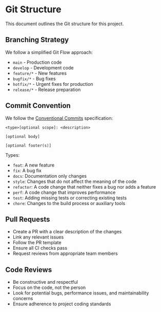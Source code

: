 # Git Structure

This document outlines the Git structure for this project.

## Branching Strategy

We follow a simplified Git Flow approach:

- `main` - Production code
- `develop` - Development code
- `feature/*` - New features
- `bugfix/*` - Bug fixes
- `hotfix/*` - Urgent fixes for production
- `release/*` - Release preparation

## Commit Convention

We follow the [Conventional Commits](https://www.conventionalcommits.org/) specification:

```
<type>[optional scope]: <description>

[optional body]

[optional footer(s)]
```

Types:
- `feat`: A new feature
- `fix`: A bug fix
- `docs`: Documentation only changes
- `style`: Changes that do not affect the meaning of the code
- `refactor`: A code change that neither fixes a bug nor adds a feature
- `perf`: A code change that improves performance
- `test`: Adding missing tests or correcting existing tests
- `chore`: Changes to the build process or auxiliary tools

## Pull Requests

- Create a PR with a clear description of the changes
- Link any relevant issues
- Follow the PR template
- Ensure all CI checks pass
- Request reviews from appropriate team members

## Code Reviews

- Be constructive and respectful
- Focus on the code, not the person
- Look for potential bugs, performance issues, and maintainability concerns
- Ensure adherence to project coding standards 